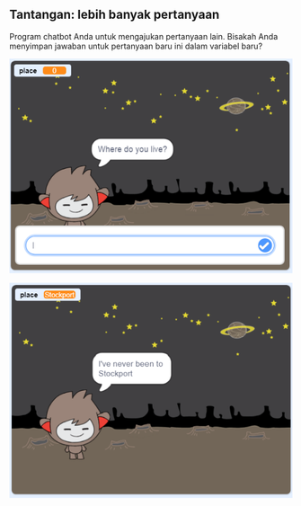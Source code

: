 ## Tantangan: lebih banyak pertanyaan

Program chatbot Anda untuk mengajukan pertanyaan lain. Bisakah Anda menyimpan jawaban untuk pertanyaan baru ini dalam variabel baru?

![Lebih banyak pertanyaan](images/chatbot-question1.png)

![Lebih banyak pertanyaan](images/chatbot-question2.png)